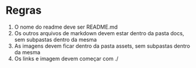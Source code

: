 # Regras

1. O nome do readme deve ser README.md
2. Os outros arquivos de markdown devem estar dentro da pasta docs, sem subpastas dentro da mesma
3. As imagens devem ficar dentro da pasta assets, sem subpastas dentro da mesma
4. Os links e imagem devem começar com ./
